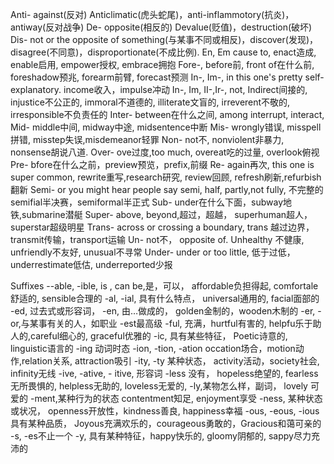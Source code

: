 Anti-  against(反对) Anticlimatic(虎头蛇尾)，anti-inflammotory(抗炎)，antiway(反对战争)
De- opposite(相反的) Devalue(贬值)，destruction(破坏)
Dis- not or the opposite of something(与某事不同或相反)，discover(发现)，disagree(不同意)，disproportionate(不成比例).
En, Em cause to, enact造成, enable启用, empower授权, embrace拥抱
Fore-, before前, front of在什么前, foreshadow预兆, forearm前臂, forecast预测
In-, Im-, in this one's pretty self-explanatory. income收入，impulse冲动
In-, Im, II-,Ir-, not,  Indirect间接的, injustice不公正的, immoral不道德的, illiterate文盲的, irreverent不敬的, irresponsible不负责任的
Inter- between在什么之间, among interrupt, interact,
Mid- middle中间,  midway中途, midsentence中断
Mis-  wrongly错误,  misspell拼错, misstep失误,misdemeanor轻罪 
Non- not不, nonviolent非暴力, nonsense胡说八道.
Over- ove过度,too much, overeat吃的过量, overlook俯视
Pre- bfore在什么之前，preview预览，prefix,前缀
Re- again再次, this one is super common, rewrite重写,research研究, review回顾, refresh刷新,refurbish翻新
Semi- or you might hear people say semi, half, partly,not fully, 不完整的  semifial半决赛，semiformal半正式
Sub- under在什么下面，subway地铁,submarine潜艇
Super- above, beyond,超过，超越， superhuman超人，superstar超级明星
Trans- across or crossing a boundary, trans 越过边界，transmit传输，transport运输
Un- not不， opposite of.  Unhealthy 不健康, unfriendly不友好, unusual不寻常
Under- under or too little, 低于过低， underrestimate低估, underreported少报


Suffixes
--able, -ible, is , can be,是，可以， affordable负担得起, comfortale舒适的, sensible合理的
-al, -ial, 具有什么特点， universal通用的, facial面部的
-ed, 过去式或形容词，
-en, 由…做成的， golden金制的，wooden木制的
-er, -or,与某事有关的人，如职业
-est最高级
-ful, 充满，hurtful有害的, helpfu乐于助人的,careful细心的, graceful优雅的
-ic, 具有某些特征， Poetic诗意的, linguistic语言的
-ing 动词时态
-ion, -tion, -ation  occation场合，motion动作,relation关系, attraction吸引
-ity, -ty 某种状态， activity活动，society社会, infinity无线
-ive, -ative, - itive, 形容词
-less 没有， hopeless绝望的, fearless无所畏惧的, helpless无助的, loveless无爱的,
-ly,某物怎么样，副词， lovely 可爱的
-ment,某种行为的状态 contentment知足, enjoyment享受
-ness, 某种状态或状况， openness开放性，kindness善良, happiness幸福
-ous, -eous, -ious 具有某种品质， Joyous充满欢乐的，courageous勇敢的，Gracious和蔼可亲的
-s, -es不止一个
-y, 具有某种特征，happy快乐的, gloomy阴郁的, sappy尽力充沛的

